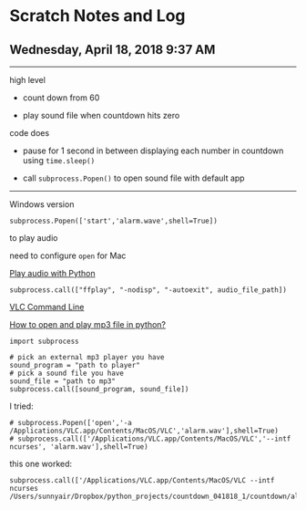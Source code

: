 # Scratch Notes and Log

## Wednesday, April 18, 2018 9:37 AM

-------------------------------------

high level

* count down from 60

* play sound file when countdown hits zero

code does

* pause for 1 second in between displaying each number in countdown using `time.sleep()`

* call `subprocess.Popen()` to open sound file with default app

-------------------------------------

Windows version

	subprocess.Popen(['start','alarm.wave',shell=True])

to play audio

need to configure `open` for Mac

[Play audio with Python](https://stackoverflow.com/questions/260738/play-audio-with-python)

	subprocess.call(["ffplay", "-nodisp", "-autoexit", audio_file_path])

[VLC Command Line](https://wiki.videolan.org/Command_line/)

[How to open and play mp3 file in python?](https://www.daniweb.com/programming/software-development/threads/491663/how-to-open-and-play-mp3-file-in-python)

	import subprocess

	# pick an external mp3 player you have
	sound_program = "path to player"
	# pick a sound file you have
	sound_file = "path to mp3"
	subprocess.call([sound_program, sound_file])

I tried:

	# subprocess.Popen(['open','-a /Applications/VLC.app/Contents/MacOS/VLC','alarm.wav'],shell=True)
	# subprocess.call(['/Applications/VLC.app/Contents/MacOS/VLC','--intf ncurses', 'alarm.wav'],shell=True)

this one worked:

	subprocess.call(['/Applications/VLC.app/Contents/MacOS/VLC --intf ncurses /Users/sunnyair/Dropbox/python_projects/countdown_041818_1/countdown/alarm.wav'],shell=True)